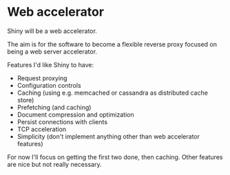 # Web accelerator

Shiny will be a web accelerator.

The aim is for the software to become a flexible reverse proxy focused
on being a web server accelerator.

Features I'd like Shiny to have:

- Request proxying
- Configuration controls
- Caching (using e.g. memcached or cassandra as distributed cache store)
- Prefetching (and caching)
- Document compression and optimization
- Persist connections with clients
- TCP acceleration
- Simplicity (don't implement anything other than web accelerator features)

For now I'll focus on getting the first two done, then caching. Other features
are nice but not really necessary.

